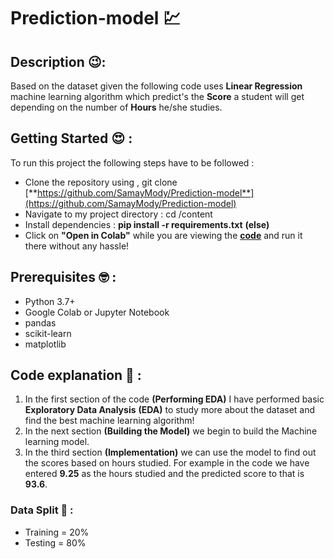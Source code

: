 # Prediction-model 💹


## Description 😉: 
Based on the dataset given the following code uses **Linear Regression** machine learning algorithm which predict's the **Score** a student will get depending on the number of **Hours** he/she studies.

## Getting Started 😍 : 
To run this project the following steps have to be followed : 
- Clone the repository using , git clone [**https://github.com/SamayMody/Prediction-model**](https://github.com/SamayMody/Prediction-model)
- Navigate to my project directory : cd /content
-  Install dependencies : **pip install -r requirements.txt**
**(else)**
- Click on **"Open in Colab"** while you are viewing the [**code**](https://github.com/SamayMody/Prediction-model/blob/main/Prediction_using_supervised_ML.ipynb) and run it there without any hassle!
 ## Prerequisites 🤓 :
- Python 3.7+
- Google Colab or Jupyter Notebook
- pandas
- scikit-learn
- matplotlib


## Code explanation 🫡 : 
1. In the first section of the code **(Performing EDA)** I have performed basic **Exploratory Data Analysis** **(EDA)** to study more about the dataset and find the best machine learning algorithm!
2. In the next section **(Building the Model)** we begin to build the Machine learning model.
3. In the third section **(Implementation)** we can use the model to find out the scores based on hours studied. For example in the code we have entered **9.25** as the hours studied and the predicted score to that is **93.6**.
 ### Data Split 🧐 : 
 - Training = 20%
 - Testing = 80%
